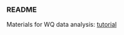### README

Materials for WQ data analysis: [tutorial](https://fawda123.github.io/wq_data_analysis/wq_data_analysis.html)